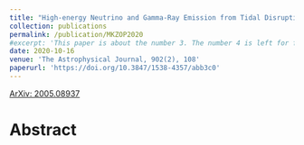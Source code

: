 ```yaml
---
title: "High-energy Neutrino and Gamma-Ray Emission from Tidal Disruption Events"
collection: publications
permalink: /publication/MKZOP2020
#excerpt: 'This paper is about the number 3. The number 4 is left for future work.'
date: 2020-10-16
venue: 'The Astrophysical Journal, 902(2), 108'
paperurl: 'https://doi.org/10.3847/1538-4357/abb3c0'
---
```

[ArXiv: 2005.08937](https://arxiv.org/abs/2005.08937)

# Abstract
